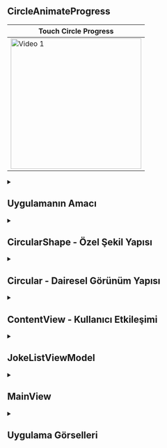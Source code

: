 ## CircleAnimateProgress
| Touch Circle Progress | 
|---------|
| <img src="https://github.com/user-attachments/assets/3de4910f-9e26-43f0-992e-2a616fb9cf7d" alt="Video 1" width="300"/> |


 <details>
    <summary><h2>Uygulamanın Amacı</h2></summary>
    Proje Amacı
   Bu kod, kullanıcıya dokunulduğunda animasyonla yüzde ilerlemesi gösteren iç içe geçmiş üç dairesel ilerleme göstergesi (circular progress indicators) oluşturur. Her dairenin yüzdesi dokunulduğunda belirli bir değere ayarlanır ve tekrar dokunulursa başlangıç değerine döner. Bu animasyonlu göstergeler, kullanıcı etkileşimi ile güncellenebilir.Bu kod, kullanıcıya tıklanabilir dairesel bir ilerleme göstergesi sunar. İç içe geçmiş üç daire, her biri farklı renklerde ve farklı yüzdelerle animasyonlu bir şekilde gösteriliyor. Kullanıcı her daireye tıkladığında, ilgili dairenin yüzdesi sıfırdan belirli bir değere yükseliyor veya tekrar sıfırlanıyor. CircularShape ile dairesel şekil oluşturulurken Circular yapısıyla görünüm düzenleniyor ve ContentView kullanıcı etkileşimini sağlıyor.
  </details>  


  <details>
    <summary><h2>CircularShape - Özel Şekil Yapısı</h2></summary>
     percent: Daire çemberinin yüzde kaçının dolu olduğunu belirler.
     startAngle: Yayın başlangıç açısını belirler.
     AnimatableData: percent değeri değiştiğinde, bu değeri animasyonla güncelleyebilmek için Shape’in animasyon desteğini sağlar.
     path(in rect: CGRect): Dairenin çemberini çizer ve startAngle ile endAngle arasında bir yay oluşturur. Bu fonksiyon, Path kullanarak daire şeklinin çizilmesini sağlar.

    
    ```
     struct CircularShape: Shape {
    var percent : Double
    var startAngle : Double
    
    typealias AnimatableData = Double
    var animatableData: Double {
        get { percent }
        set { percent = newValue }
    }
    
    init(percent: Double = 100, startAngle: Double = -90) {
        self.percent = percent
        self.startAngle = startAngle
    }
    
    func path(in rect: CGRect) -> Path {
        let width = rect.width
        let height = rect.height
        let radius = min(width, height) / 2
        let center = CGPoint(x: width / 2, y: height / 2)
        let endAngle = self.percent / 100 * 360 + self.startAngle
        
        return Path { path in
            path.addArc(center: center, radius: radius, startAngle: Angle(degrees: startAngle), endAngle: Angle(degrees: endAngle), clockwise: false)
        }
    }
    }



    ```
  </details> 

  <details>
    <summary><h2>Circular - Dairesel Görünüm Yapısı</h2></summary>
    lineWidth: Daire çizgisinin kalınlığını belirler.
    backgroundColor ve foregroundColor: Dairenin arka plan ve ön plan renklerini belirtir.
    percentage: Dairenin tamamlanma yüzdesini alır ve CircularShape ile bağlantılı olarak kullanılır.
    animation(.easeInOut(duration: 1.0), value: percentage): Bu satır, percentage değiştiğinde animasyonla güncellenmesini sağlar.
    
    ```
        struct Circular: View {
    let lineWidth: CGFloat
    let backgorundColor: Color
    let foregroundColor: Color
    let percentage: Double
    
    var body: some View {
        GeometryReader { geometry in
            ZStack {
                CircularShape().stroke(style: StrokeStyle(lineWidth: lineWidth))
                    .fill(backgorundColor)
                CircularShape(percent: percentage).stroke(style: StrokeStyle(lineWidth: lineWidth))
                    .fill(foregroundColor)
            }
            .animation(.easeInOut(duration: 1.0), value: percentage)
            .padding(lineWidth / 1.5)
        }
    }
    }

    
    
    
    }



    
    ```
  </details> 


  <details>
    <summary><h2>ContentView - Kullanıcı Etkileşimi</h2></summary>
   Bu görünümde, üç Circular bileşeni iç içe eklenmiş durumda ve her biri farklı onTapGesture hareketlerine göre belirli bir yüzde değeri ile güncelleniyor:

   İlk daire mavi renkte ve 0 ile 50 arasında değişiyor.
   İkinci daire kırmızı renkte ve 0 ile 75 arasında değişiyor.
   Üçüncü daire yeşil renkte ve 0 ile 100 arasında değişiyor.
    
    ```
    struct ContentView: View {
    @State var firstCirclePercentage: Double = 0
    @State var secondCirclePercentage: Double = 0
    @State var threeCirclePercentage: Double = 0
    
    var body: some View {
        ZStack {
            Circular(lineWidth: 40, backgorundColor: Color.blue.opacity(0.2), foregroundColor: Color.blue, percentage: firstCirclePercentage)
                .frame(width: 350, height:  350)
                .onTapGesture {
                    if self.firstCirclePercentage == 0 {
                        self.firstCirclePercentage = 50
                    } else {
                        self.firstCirclePercentage = 0
                    }
                }
            Circular(lineWidth: 40, backgorundColor: Color.red.opacity(0.2), foregroundColor: Color.red, percentage: secondCirclePercentage)
                .frame(width: 250, height:  250)
                .onTapGesture {
                    if self.secondCirclePercentage == 0 {
                        self.secondCirclePercentage = 75
                    } else {
                        self.secondCirclePercentage = 0
                    }
                }
            Circular(lineWidth: 40, backgorundColor: Color.green.opacity(0.2), foregroundColor: Color.green, percentage: threeCirclePercentage)
                .frame(width: 150, height:  150)
                .onTapGesture {
                    if self.threeCirclePercentage == 0 {
                        self.threeCirclePercentage = 100
                    } else {
                        self.threeCirclePercentage = 0
                    }
                }
        }
     }
    }



    ```
  </details> 

  <details>
    <summary><h2>JokeListViewModel</h2></summary>
    @Published var jokeList: Şaka verilerini depolamak için kullanılan bir dizidir. @Published özelliği sayesinde, bu liste güncellendiğinde kullanıcı arayüzü otomatik olarak güncellenir.
    downloadJokesAsync(url: URL): Asenkron bir fonksiyon olup, belirtilen URL'den şaka indirir. İndirdiği şakayı JokeViewModel ile sarmalayarak jokeList dizisine ekler. Bu yapı, uygulamanın asenkron işlemlerini yönetir ve kullanıcı deneyimini iyileştirir.
    
    ```
            @MainActor
    class JokeListViewModel : ObservableObject {
    
    @Published var jokeList = [JokeViewModel]()
    let webservice = Webservice()
   
    
    func downloadJokesAsync(url: URL) async {
        do {
            let Joke = try await webservice.downloadJoke(url: url)
            self.jokeList.append(JokeViewModel(joke: Joke))
            
        } catch {
            
        }
    }
    
    }


    ```
  </details> 

  <details>
    <summary><h2>MainView</h2></summary>
    @ObservedObject var jokeListViewModel: JokeListViewModel: Uygulama, JokeListViewModel sınıfını gözlemleyerek şaka listesini günceller. Bu yapı, MVVM (Model-View-ViewModel) mimarisinin bir parçasıdır.
    @State private var sakla: Kullanıcının yeni bir şaka alırken mevcut şakaları temizleyip temizlemeyeceğini kontrol eden bir değişkendir. Bu değişkenin değeri değiştiğinde, arayüz otomatik olarak güncellenir.
    body: Uygulamanın ana görsel bileşenini tanımlar. Kullanıcı arayüzü, bir NavigationStack, ScrollView ve bir dizi buton içerir. Şaka listesi burada görüntülenir.
    Button: "New Joke" butonuna tıklandığında, jokeListViewModel aracılığıyla yeni bir şaka indirilir. sakla değişkenine bağlı olarak mevcut şakaların durumu yönetilir.
    
    ```
       struct MainView: View {
    
    @ObservedObject var jokeListViewModel: JokeListViewModel
    @State private var sakla = true
    
    init() {
        self.jokeListViewModel = JokeListViewModel()
    }
    
    var body: some View {
        NavigationStack {
            VStack {
                Spacer()
                
                ScrollView {
                    VStack(spacing: 20) {
                        ForEach(jokeListViewModel.jokeList, id: \.id) { joke in
                            VStack {
                                Text(joke.type)
                                    .font(.headline)
                                    .padding()
                                Text(joke.setup)
                                    .padding()
                                Text(joke.punchline)
                                    .padding()
                                    .foregroundColor(.gray)
                            }
                            .frame(maxWidth: .infinity)
                            .background(Color.white)
                            .cornerRadius(10)
                            .shadow(radius: 5)
                            .padding()
                        }
                    }
                    .padding()
                }
                Button {
                    Task {
                        if sakla {
                    jokeListViewModel.jokeList.removeAll(keepingCapacity: true)
                        }
                    await jokeListViewModel.downloadJokesAsync(url: URL(string: "https://official-joke-api.appspot.com/random_joke")!)
                    }
                } label: {
                    Text("New Joke")
                        .font(.headline)
                        .padding()
                        .background(Color.blue)
                        .foregroundColor(.white)
                        .cornerRadius(10)
                }
                .padding()
            }.toolbar(content: {
                Button {
                    self.sakla.toggle()
                } label: {
                    Text(sakla ? "Hide" : "Show")
                }

            })
            .navigationTitle("Random Joke App")
        }
        .task {
            await jokeListViewModel.downloadJokesAsync(url: URL(string: "https://official-joke-api.appspot.com/random_joke")!)
        }
    }
    }



    ```
  </details> 

<details>
    <summary><h2>Uygulama Görselleri </h2></summary>
    
    
 <table style="width: 100%;">
    <tr>
        <td style="text-align: center; width: 16.67%;">
            <h4 style="font-size: 14px;">Tıklanmamış Görünüm</h4>
            <img src="https://github.com/user-attachments/assets/6c399a9d-5d4c-47da-b316-9f8cd9c987e3" style="width: 100%; height: auto;">
        </td>
        <td style="text-align: center; width: 16.67%;">
            <h4 style="font-size: 14px;">Dış Çember Anımasyon<</h4>
            <img src="https://github.com/user-attachments/assets/d60047bd-4751-4a93-8c87-2dfbcb324bee" style="width: 100%; height: auto;">
        </td>
              <td style="text-align: center; width: 16.67%;">
            <h4 style="font-size: 14px;">Iç Cember Anımasyon<</h4>
            <img src="https://github.com/user-attachments/assets/8ebdb223-6b1c-46fe-b74d-8a633eb80bd1" style="width: 100%; height: auto;">
        </td>
              <td style="text-align: center; width: 16.67%;">
            <h4 style="font-size: 14px;">Merkez Çember Anımasyon<</h4>
            <img src="https://github.com/user-attachments/assets/16043cb0-c7cb-4336-ad71-b098acb62abd" style="width: 100%; height: auto;">
        </td>
    </tr>
</table>
  </details> 
